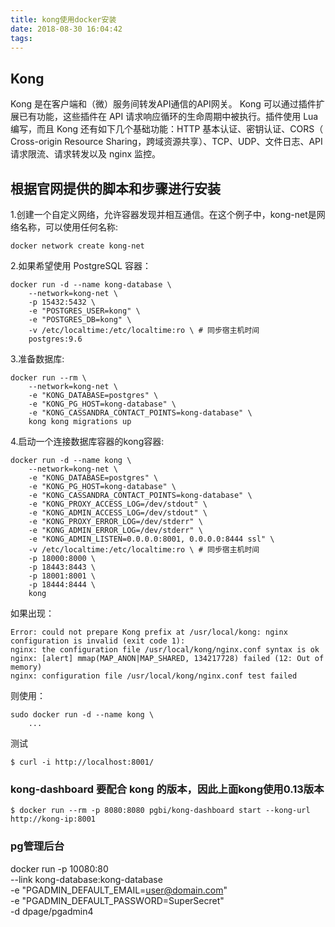 ```yaml
---
title: kong使用docker安装
date: 2018-08-30 16:04:42
tags:
---
```


## Kong

Kong 是在客户端和（微）服务间转发API通信的API网关。 Kong 可以通过插件扩展已有功能，这些插件在 API 请求响应循环的生命周期中被执行。插件使用 Lua 编写，而且 Kong 还有如下几个基础功能：HTTP 基本认证、密钥认证、CORS（ Cross-origin Resource Sharing，跨域资源共享）、TCP、UDP、文件日志、API 请求限流、请求转发以及 nginx 监控。

## 根据官网提供的脚本和步骤进行安装

1.创建一个自定义网络，允许容器发现并相互通信。在这个例子中，kong-net是网络名称，可以使用任何名称:

```
docker network create kong-net
```

2.如果希望使用 PostgreSQL 容器：

```
docker run -d --name kong-database \
    --network=kong-net \
    -p 15432:5432 \
    -e "POSTGRES_USER=kong" \
    -e "POSTGRES_DB=kong" \
    -v /etc/localtime:/etc/localtime:ro \ # 同步宿主机时间
    postgres:9.6
```

3.准备数据库:

```
docker run --rm \
    --network=kong-net \
    -e "KONG_DATABASE=postgres" \
    -e "KONG_PG_HOST=kong-database" \
    -e "KONG_CASSANDRA_CONTACT_POINTS=kong-database" \
    kong kong migrations up
```

4.启动一个连接数据库容器的kong容器:

```
docker run -d --name kong \
    --network=kong-net \
    -e "KONG_DATABASE=postgres" \
    -e "KONG_PG_HOST=kong-database" \
    -e "KONG_CASSANDRA_CONTACT_POINTS=kong-database" \
    -e "KONG_PROXY_ACCESS_LOG=/dev/stdout" \
    -e "KONG_ADMIN_ACCESS_LOG=/dev/stdout" \
    -e "KONG_PROXY_ERROR_LOG=/dev/stderr" \
    -e "KONG_ADMIN_ERROR_LOG=/dev/stderr" \
    -e "KONG_ADMIN_LISTEN=0.0.0.0:8001, 0.0.0.0:8444 ssl" \
    -v /etc/localtime:/etc/localtime:ro \ # 同步宿主机时间
    -p 18000:8000 \
    -p 18443:8443 \
    -p 18001:8001 \
    -p 18444:8444 \
    kong
```

如果出现：

```
Error: could not prepare Kong prefix at /usr/local/kong: nginx configuration is invalid (exit code 1):
nginx: the configuration file /usr/local/kong/nginx.conf syntax is ok
nginx: [alert] mmap(MAP_ANON|MAP_SHARED, 134217728) failed (12: Out of memory)
nginx: configuration file /usr/local/kong/nginx.conf test failed
```

则使用：

```
sudo docker run -d --name kong \
    ...
```


测试

```
$ curl -i http://localhost:8001/
```

### kong-dashboard 要配合 kong 的版本，因此上面kong使用0.13版本

```
$ docker run --rm -p 8080:8080 pgbi/kong-dashboard start --kong-url http://kong-ip:8001
```

### pg管理后台
docker run -p 10080:80 \
--link kong-database:kong-database \
-e "PGADMIN_DEFAULT_EMAIL=user@domain.com" \
-e "PGADMIN_DEFAULT_PASSWORD=SuperSecret" \
-d dpage/pgadmin4